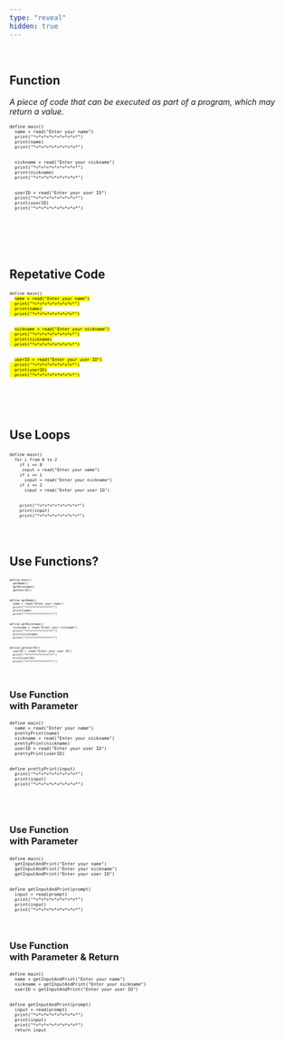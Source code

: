 ```yaml
---
type: "reveal"
hidden: true
---
```

<br>
<section>
  <h2>Function</h2>
  <p><i>A piece of code that can be executed as part of a program, which may return a value.</i></p>
</section>
<section>
  <pre class="stretch" style="font-size: .65em"><code class="javascript">define main()
  name = read("Enter your name")
  print("*=*=*=*=*=*=*=*=*")
  print(name)
  print("*=*=*=*=*=*=*=*=*")
<br>
  nickname = read("Enter your nickname")
  print("*=*=*=*=*=*=*=*=*")
  print(nickname)
  print("*=*=*=*=*=*=*=*=*")
<br>
  userID = read("Enter your user ID")
  print("*=*=*=*=*=*=*=*=*")
  print(userID)
  print("*=*=*=*=*=*=*=*=*")
<br>
  </code></pre>
</section>
<br>
<br>
<section>
  <h2>Repetative Code</h2>
  <pre class="stretch" style="font-size: .62em"><code class="javascript">define main()
  <mark>name = read("Enter your name")
  print("*=*=*=*=*=*=*=*=*")
  print(name)
  print("*=*=*=*=*=*=*=*=*")</mark>
<br>
  <mark>nickname = read("Enter your nickname")
  print("*=*=*=*=*=*=*=*=*")
  print(nickname)
  print("*=*=*=*=*=*=*=*=*")</mark>
<br>
  <mark>userID = read("Enter your user ID")
  print("*=*=*=*=*=*=*=*=*")
  print(userID)
  print("*=*=*=*=*=*=*=*=*")</mark></code></pre>
</section>
<br>
<br>
<br>
<section>
  <h2>Use Loops</h2>
  <pre class="stretch" style="font-size: .62em"><code class="javascript">define main()
  for i from 0 to 2
    if i == 0
     input = read("Enter your name")
    if i == 1
      input = read("Enter your nickname")
    if i == 2
      input = read("Enter your user ID")
<br>
    print("*=*=*=*=*=*=*=*=*")
    print(input)
    print("*=*=*=*=*=*=*=*=*")
  </code></pre>
</section>
<br>
<section>
  <h2>Use Functions?</h2>
  <pre class="stretch" style="font-size: .42em"><code class="javascript">define main()
  getName()
  getNickname()
  getUserID()
<br>
define getName()
  name = read("Enter your name")
  print("*=*=*=*=*=*=*=*=*")
  print(name)
  print("*=*=*=*=*=*=*=*=*")
<br>
define getNickname()
  nickname = read("Enter your nickname")
  print("*=*=*=*=*=*=*=*=*")
  print(nickname)
  print("*=*=*=*=*=*=*=*=*")
<br>
define getUserID()
  userID = read("Enter your user ID")
  print("*=*=*=*=*=*=*=*=*")
  print(userID)
  print("*=*=*=*=*=*=*=*=*")</code></pre>
</section>
<br>
<section>
  <h3>Use Function<br>with Parameter</h3>
  <pre class="stretch" style="font-size: .65em"><code class="javascript">define main()
  name = read("Enter your name")
  prettyPrint(name)
  nickname = read("Enter your nickname")
  prettyPrint(nickname)
  userID = read("Enter your user ID")
  prettyPrint(userID)
<br>
define prettyPrint(input)
  print("*=*=*=*=*=*=*=*=*")
  print(input)
  print("*=*=*=*=*=*=*=*=*")
</code></pre>
</section>
<br>
<br>
<section>
  <h3>Use Function<br>with Parameter</h3>
  <pre class="stretch" style="font-size: .65em"><code class="javascript">define main()
  getInputAndPrint("Enter your name")
  getInputAndPrint("Enter your nickname")
  getInputAndPrint("Enter your user ID")
<br>
define getInputAndPrint(prompt)
  input = read(prompt)
  print("*=*=*=*=*=*=*=*=*")
  print(input)
  print("*=*=*=*=*=*=*=*=*")
</code></pre>
</section>
<br>
<section>
  <h3>Use Function<br>with Parameter & Return</h3>
  <pre class="stretch" style="font-size: .65em"><code class="javascript">define main()
  name = getInputAndPrint("Enter your name")
  nickname = getInputAndPrint("Enter your nickname")
  userID = getInputAndPrint("Enter your user ID")
<br>
define getInputAndPrint(prompt)
  input = read(prompt)
  print("*=*=*=*=*=*=*=*=*")
  print(input)
  print("*=*=*=*=*=*=*=*=*")
  return input
</code></pre>
</section>
<br>